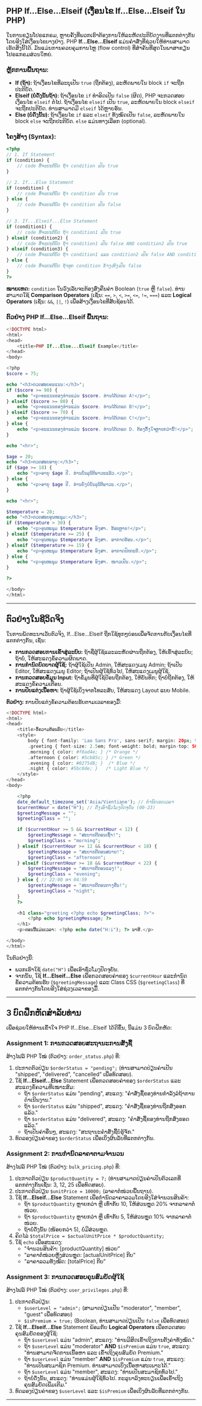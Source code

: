 ## PHP If...Else...Elseif (ເງື່ອນໄຂ If...Else...Elseif ໃນ PHP)

ໃນການຂຽນໂປຣແກຣມ, ຫຼາຍຄັ້ງທີ່ພວກເຮົາຕ້ອງການໃຫ້ລະຫັດປະຕິບັດງານທີ່ແຕກຕ່າງກັນໂດຍອີງໃສ່ເງື່ອນໄຂບາງຢ່າງ. PHP **If...Else...Elseif** ແມ່ນຄຳສັ່ງທີ່ຊ່ວຍໃຫ້ທ່ານສາມາດເຮັດສິ່ງນີ້ໄດ້. ມັນແມ່ນການຄວບຄຸມການໄຫຼ (flow control) ທີ່ສຳຄັນທີ່ສຸດໃນພາສາຂຽນໂປຣແກຣມສ່ວນໃຫຍ່.

### ຫຼັກການພື້ນຖານ:

  * **If (ຖ້າ):** ຖ້າເງື່ອນໄຂທີ່ລະບຸເປັນ `true` (ຖືກຕ້ອງ), ລະຫັດພາຍໃນ block `if` ຈະຖືກປະຕິບັດ.
  * **Elseif (ບໍ່ດັ່ງນັ້ນຖ້າ):** ຖ້າເງື່ອນໄຂ `if` ທຳອິດເປັນ `false` (ຜິດ), PHP ຈະກວດສອບເງື່ອນໄຂ `elseif` ຕໍ່ໄປ. ຖ້າເງື່ອນໄຂ `elseif` ເປັນ `true`, ລະຫັດພາຍໃນ block `elseif` ຈະຖືກປະຕິບັດ. ທ່ານສາມາດມີ `elseif` ໄດ້ຫຼາຍອັນ.
  * **Else (ບໍ່ດັ່ງນັ້ນ):** ຖ້າເງື່ອນໄຂ `if` ແລະ `elseif` ທັງໝົດເປັນ `false`, ລະຫັດພາຍໃນ block `else` ຈະຖືກປະຕິບັດ. `else` ແມ່ນທາງເລືອກ (optional).

### ໂຄງສ້າງ (Syntax):

```php
<?php
// 1. If Statement
if (condition) {
    // code ທີ່ຈະປະຕິບັດ ຖ້າ condition ເປັນ true
}

// 2. If...Else Statement
if (condition) {
    // code ທີ່ຈະປະຕິບັດ ຖ້າ condition ເປັນ true
} else {
    // code ທີ່ຈະປະຕິບັດ ຖ້າ condition ເປັນ false
}

// 3. If...Elseif...Else Statement
if (condition1) {
    // code ທີ່ຈະປະຕິບັດ ຖ້າ condition1 ເປັນ true
} elseif (condition2) {
    // code ທີ່ຈະປະຕິບັດ ຖ້າ condition1 ເປັນ false AND condition2 ເປັນ true
} elseif (condition3) {
    // code ທີ່ຈະປະຕິບັດ ຖ້າ condition1 ແລະ condition2 ເປັນ false AND condition3 ເປັນ true
} else {
    // code ທີ່ຈະປະຕິບັດ ຖ້າທຸກ condition ຂ້າງເທິງເປັນ false
}
?>
```

**ໝາຍເຫດ:** `condition` ໃນວົງເລັບຈະຕ້ອງສົ່ງຄືນຄ່າ Boolean (`true` ຫຼື `false`). ທ່ານສາມາດໃຊ້ **Comparison Operators** (ເຊັ່ນ: `==`, `>`, `<`, `>=`, `<=`, `!=`, `===`) ແລະ **Logical Operators** (ເຊັ່ນ: `&&`, `||`, `!`) ເພື່ອສ້າງເງື່ອນໄຂທີ່ສັບຊ້ອນໄດ້.

### ຕົວຢ່າງ PHP If...Else...Elseif ພື້ນຖານ:

```php
<!DOCTYPE html>
<html>
<head>
    <title>PHP If...Else...Elseif Example</title>
</head>
<body>

<?php
$score = 75;

echo "<h3>ກວດສອບຄະແນນ:</h3>";
if ($score >= 90) {
    echo "<p>ຄະແນນຂອງທ່ານແມ່ນ $score. ທ່ານໄດ້ເກຣດ A!</p>";
} elseif ($score >= 80) {
    echo "<p>ຄະແນນຂອງທ່ານແມ່ນ $score. ທ່ານໄດ້ເກຣດ B!</p>";
} elseif ($score >= 70) {
    echo "<p>ຄະແນນຂອງທ່ານແມ່ນ $score. ທ່ານໄດ້ເກຣດ C!</p>";
} else {
    echo "<p>ຄະແນນຂອງທ່ານແມ່ນ $score. ທ່ານໄດ້ເກຣດ D. ຕ້ອງຕັ້ງໃຈຫຼາຍກວ່ານີ້!</p>";
}

echo "<hr>";

$age = 20;
echo "<h3>ກວດສອບອາຍຸ:</h3>";
if ($age >= 18) {
    echo "<p>ອາຍຸ $age ປີ. ທ່ານບັນລຸນິຕິພາວະແລ້ວ.</p>";
} else {
    echo "<p>ອາຍຸ $age ປີ. ທ່ານຍັງບໍ່ບັນລຸນິຕິພາວະ.</p>";
}

echo "<hr>";

$temperature = 28;
echo "<h3>ກວດສອບອຸນຫະພູມ:</h3>";
if ($temperature > 30) {
    echo "<p>ອຸນຫະພູມ $temperature ອົງສາ. ຮ້ອນຫຼາຍ!</p>";
} elseif ($temperature >= 25) {
    echo "<p>ອຸນຫະພູມ $temperature ອົງສາ. ອາກາດຮ້ອນ.</p>";
} elseif ($temperature >= 15) {
    echo "<p>ອຸນຫະພູມ $temperature ອົງສາ. ອາກາດປົກກະຕິ.</p>";
} else {
    echo "<p>ອຸນຫະພູມ $temperature ອົງສາ. ໜາວເຢັນ.</p>";
}

?>

</body>
</html>
```

-----

## ຕົວຢ່າງໃນຊີວິດຈິງ

ໃນການພັດທະນາເວັບຕົວຈິງ, If...Else...Elseif ຖືກໃຊ້ທຸກໆບ່ອນເພື່ອຈັດການກັບເງື່ອນໄຂທີ່ແຕກຕ່າງກັນ, ເຊັ່ນ:

  * **ການກວດສອບການເຂົ້າສູ່ລະບົບ:** ຖ້າຊື່ຜູ້ໃຊ້ແລະລະຫັດຜ່ານຖືກຕ້ອງ, ໃຫ້ເຂົ້າສູ່ລະບົບ; ຖ້າບໍ່, ໃຫ້ສະແດງຂໍ້ຄວາມຜິດພາດ.
  * **ການກຳນົດບົດບາດຜູ້ໃຊ້:** ຖ້າຜູ້ໃຊ້ເປັນ Admin, ໃຫ້ສະແດງເມນູ Admin; ຖ້າເປັນ Editor, ໃຫ້ສະແດງເມນູ Editor; ຖ້າເປັນຜູ້ໃຊ້ທົ່ວໄປ, ໃຫ້ສະແດງເມນູຜູ້ໃຊ້.
  * **ການກວດສອບຂໍ້ມູນ Input:** ຖ້າຂໍ້ມູນທີ່ຜູ້ໃຊ້ປ້ອນຖືກຕ້ອງ, ໃຫ້ບັນທຶກ; ຖ້າບໍ່ຖືກຕ້ອງ, ໃຫ້ສະແດງຂໍ້ຄວາມເຕືອນ.
  * **ການປັບແຕ່ງເນື້ອຫາ:** ຖ້າຜູ້ໃຊ້ເບິ່ງຈາກໂທລະສັບ, ໃຫ້ສະແດງ Layout ແບບ Mobile.

**ຕົວຢ່າງ:** ການປັບແຕ່ງຂໍ້ຄວາມຕ້ອນຮັບຕາມເວລາຂອງມື້:

```php
<!DOCTYPE html>
<html>
<head>
    <title>ຂໍ້ຄວາມຕ້ອນຮັບ</title>
    <style>
        body { font-family: 'Lao Sans Pro', sans-serif; margin: 20px; text-align: center; }
        .greeting { font-size: 2.5em; font-weight: bold; margin-top: 50px; }
        .morning { color: #f0ad4e; } /* Orange */
        .afternoon { color: #5cb85c; } /* Green */
        .evening { color: #0275d8; }  /* Blue */
        .night { color: #5bc0de; }   /* Light Blue */
    </style>
</head>
<body>

    <?php
    date_default_timezone_set('Asia/Vientiane'); // ກຳນົດເຂດເວລາ
    $currentHour = date("H"); // ດຶງເອົາຊົ່ວໂມງປັດຈຸບັນ (00-23)
    $greetingMessage = "";
    $greetingClass = "";

    if ($currentHour >= 5 && $currentHour < 12) {
        $greetingMessage = "ສະບາຍດີຕອນເຊົ້າ!";
        $greetingClass = "morning";
    } elseif ($currentHour >= 12 && $currentHour < 18) {
        $greetingMessage = "ສະບາຍດີຕອນສວາຍ!";
        $greetingClass = "afternoon";
    } elseif ($currentHour >= 18 && $currentHour < 22) {
        $greetingMessage = "ສະບາຍດີຕອນແລງ!";
        $greetingClass = "evening";
    } else { // 22:00 ຫາ 04:59
        $greetingMessage = "ສະບາຍດີຕອນກາງຄືນ!";
        $greetingClass = "night";
    }
    ?>

    <h1 class="greeting <?php echo $greetingClass; ?>">
        <?php echo $greetingMessage; ?>
    </h1>
    <p>ຕອນນີ້ແມ່ນເວລາ: <?php echo date("H:i"); ?> ນາທີ.</p>

</body>
</html>
```

ໃນຕົວຢ່າງນີ້:

  * ພວກເຮົາໃຊ້ `date("H")` ເພື່ອເອົາຊົ່ວໂມງປັດຈຸບັນ.
  * ຈາກນັ້ນ, ໃຊ້ **If...Elseif...Else** ເພື່ອກວດສອບຄ່າຂອງ `$currentHour` ແລະກຳນົດຂໍ້ຄວາມຕ້ອນຮັບ (`$greetingMessage`) ແລະ Class CSS (`$greetingClass`) ທີ່ແຕກຕ່າງກັນໂດຍອີງໃສ່ຊ່ວງເວລາຂອງມື້.

-----

## 3 ບົດຝຶກຫັດສຳລັບທ່ານ

ເພື່ອຊ່ວຍໃຫ້ທ່ານເຂົ້າໃຈ PHP If...Else...Elseif ໄດ້ດີຂຶ້ນ, ນີ້ແມ່ນ 3 ບົດຝຶກຫັດ:

### Assignment 1: ການກວດສອບສະຖານະການສັ່ງຊື້

ສ້າງໄຟລ໌ PHP ໃໝ່ (ຕົວຢ່າງ: `order_status.php`) ທີ່:

1.  ປະກາດຕົວປ່ຽນ `$orderStatus = "pending";` (ທ່ານສາມາດປ່ຽນຄ່າເປັນ "shipped", "delivered", "cancelled" ເພື່ອທົດສອບ).
2.  ໃຊ້ **If...Elseif...Else** Statement ເພື່ອກວດສອບຄ່າຂອງ `$orderStatus` ແລະສະແດງຂໍ້ຄວາມທີ່ເໝາະສົມ:
      * ຖ້າ `$orderStatus` ແມ່ນ "pending", ສະແດງ: "ຄໍາສັ່ງຊື້ຂອງທ່ານກໍາລັງລໍຖ້າການດໍາເນີນງານ."
      * ຖ້າ `$orderStatus` ແມ່ນ "shipped", ສະແດງ: "ຄໍາສັ່ງຊື້ຂອງທ່ານຖືກສົ່ງອອກແລ້ວ."
      * ຖ້າ `$orderStatus` ແມ່ນ "delivered", ສະແດງ: "ຄໍາສັ່ງຊື້ຂອງທ່ານຖືກສົ່ງຮອດແລ້ວ."
      * ຖ້າເປັນຄ່າອື່ນໆ, ສະແດງ: "ສະຖານະຄໍາສັ່ງຊື້ບໍ່ຮູ້ຈັກ."
3.  ທົດລອງປ່ຽນຄ່າຂອງ `$orderStatus` ເພື່ອເບິ່ງຜົນລັບທີ່ແຕກຕ່າງກັນ.

### Assignment 2: ການກຳນົດລາຄາຕາມຈຳນວນ

ສ້າງໄຟລ໌ PHP ໃໝ່ (ຕົວຢ່າງ: `bulk_pricing.php`) ທີ່:

1.  ປະກາດຕົວປ່ຽນ `$productQuantity = 7;` (ທ່ານສາມາດປ່ຽນຄ່າເປັນຕົວເລກທີ່ແຕກຕ່າງກັນເຊັ່ນ: 3, 12, 25 ເພື່ອທົດສອບ).
2.  ປະກາດຕົວປ່ຽນ `$unitPrice = 10000;` (ລາຄາຕໍ່ໜ່ວຍພື້ນຖານ).
3.  ໃຊ້ **If...Elseif...Else** Statement ເພື່ອກຳນົດລາຄາລວມໂດຍອີງໃສ່ຈຳນວນສິນຄ້າ:
      * ຖ້າ `$productQuantity` ຫຼາຍກວ່າ ຫຼື ເທົ່າກັບ 10, ໃຫ້ສ່ວນຫຼຸດ 20% ຈາກລາຄາຕໍ່ໜ່ວຍ.
      * ຖ້າ `$productQuantity` ຫຼາຍກວ່າ ຫຼື ເທົ່າກັບ 5, ໃຫ້ສ່ວນຫຼຸດ 10% ຈາກລາຄາຕໍ່ໜ່ວຍ.
      * ຖ້າບໍ່ດັ່ງນັ້ນ (ໜ້ອຍກວ່າ 5), ບໍ່ມີສ່ວນຫຼຸດ.
4.  ຄິດໄລ່ `$totalPrice = $actualUnitPrice * $productQuantity;`
5.  ໃຊ້ `echo` ເພື່ອສະແດງ:
      * "ຈຳນວນສິນຄ້າ: [productQuantity] ໜ່ວຍ"
      * "ລາຄາຕໍ່ໜ່ວຍຫຼັງສ່ວນຫຼຸດ: [actualUnitPrice] ກີບ"
      * "ລາຄາລວມທັງໝົດ: [totalPrice] ກີບ"

### Assignment 3: ການກວດສອບຄຸນສົມບັດຜູ້ໃຊ້

ສ້າງໄຟລ໌ PHP ໃໝ່ (ຕົວຢ່າງ: `user_privileges.php`) ທີ່:

1.  ປະກາດຕົວປ່ຽນ:
      * `$userLevel = "admin";` (ສາມາດປ່ຽນເປັນ "moderator", "member", "guest" ເພື່ອທົດສອບ)
      * `$isPremium = true;` (Boolean, ທ່ານສາມາດປ່ຽນເປັນ `false` ເພື່ອທົດສອບ)
2.  ໃຊ້ **If...Elseif...Else** Statement ພ້ອມກັບ **Logical Operators** ເພື່ອກວດສອບຄຸນສົມບັດຂອງຜູ້ໃຊ້:
      * ຖ້າ `$userLevel` ແມ່ນ "admin", ສະແດງ: "ທ່ານມີສິດເຂົ້າເຖິງການຕັ້ງຄ່າທັງໝົດ."
      * ຖ້າ `$userLevel` ແມ່ນ "moderator" **AND** `$isPremium` ແມ່ນ `true`, ສະແດງ: "ທ່ານສາມາດຈັດການເນື້ອຫາ ແລະ ເຂົ້າເຖິງຄຸນສົມບັດ Premium."
      * ຖ້າ `$userLevel` ແມ່ນ "member" **AND** `$isPremium` ແມ່ນ `true`, ສະແດງ: "ທ່ານເປັນສະມາຊິກ Premium. ທ່ານສາມາດເບິ່ງເນື້ອຫາສະເພາະໄດ້."
      * ຖ້າ `$userLevel` ແມ່ນ "member", ສະແດງ: "ທ່ານເປັນສະມາຊິກທົ່ວໄປ."
      * ຖ້າບໍ່ດັ່ງນັ້ນ, ສະແດງ: "ທ່ານແມ່ນຜູ້ໃຊ້ທົ່ວໄປ. ກະລຸນາລົງທະບຽນເພື່ອເຂົ້າເຖິງຄຸນສົມບັດເພີ່ມເຕີມ."
3.  ທົດລອງປ່ຽນຄ່າຂອງ `$userLevel` ແລະ `$isPremium` ເພື່ອເບິ່ງຜົນລັບທີ່ແຕກຕ່າງກັນ.

-----
